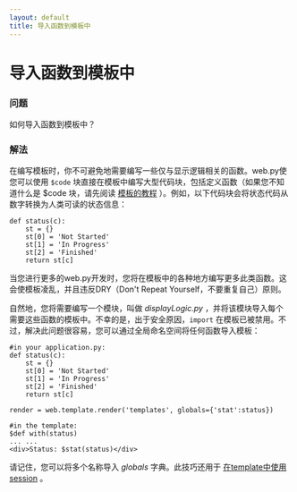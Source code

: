 ```yaml
---
layout: default
title: 导入函数到模板中
---
```


# 导入函数到模板中

### 问题

如何导入函数到模板中？

### 解法

在编写模板时，你不可避免地需要编写一些仅与显示逻辑相关的函数。web.py使您可以使用 `$code` 块直接在模板中编写大型代码块，包括定义函数（如果您不知道什么是 $code 块，请先阅读 [模板的教程](/docs/0.3/templetor)  ）。例如，以下代码块会将状态代码从数字转换为人类可读的状态信息：

    def status(c):
        st = {}
        st[0] = 'Not Started'
        st[1] = 'In Progress'
        st[2] = 'Finished'
        return st[c]

当您进行更多的web.py开发时，您将在模板中的各种地方编写更多此类函数。这会使模板凌乱，并且违反DRY（Don't Repeat Yourself，不要重复自己）原则。

自然地，您将需要编写一个模块，叫做 _displayLogic.py_ ，并将该模块导入每个需要这些函数的模板中。不幸的是，出于安全原因，`import` 在模板已被禁用。不过，解决此问题很容易，您可以通过全局命名空间将任何函数导入模板：

    #in your application.py:
    def status(c):
        st = {}
        st[0] = 'Not Started'
        st[1] = 'In Progress'
        st[2] = 'Finished'
        return st[c]

    render = web.template.render('templates', globals={'stat':status})

    #in the template:
    $def with(status)
    ... ...
    <div>Status: $stat(status)</div>

请记住，您可以将多个名称导入 _globals_ 字典。此技巧还用于 [在template中使用session](session_in_template.zh-cn) 。